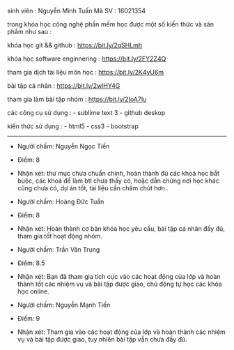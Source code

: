 ﻿sinh viên : Nguyễn Minh Tuấn
Mã SV : 16021354

trong khóa học công nghệ phần mềm học được một số kiến thức và sản phẩm như sau :

khóa học git && github : https://bit.ly/2qSHLmh

khóa học software enginnering : https://bit.ly/2FY2Z4Q

tham gia dịch tài liệu môn học : https://bit.ly/2K4yU6m

bài tập cá nhân : https://bit.ly/2wlHY4G

tham gia làm bài tập nhóm : https://bit.ly/2IoA7Iu

các công cụ sử dụng : 
	- sublime text 3
	- github deskop

kiến thức sử dụng :
	- html5
	- css3
	- bootstrap

	
------------------------------

- Người chấm: Nguyễn Ngọc Tiến
- Điểm: 8
- Nhận xét: thư mục chưa chuẩn chỉnh, hoàn thành đủ các khoá học bắt buộc, các khoá để làm btl chưa thấy có, hoặc dẫn chứng nơi học khác cũng chưa có, dự án tốt, tài liệu cần chăm chút hơn..



- Người chấm: Hoàng Đức Tuấn
- Điểm: 8
- Nhận xét: Hoàn thành cơ bản khóa học yêu cầu, bài tập cá nhân đầy đủ, tham gia tốt hoạt động nhóm.

- Người chấm: Trần Văn Trung
- Điểm: 8.5
- Nhận xét: Bạn đã tham gia tích cực vào các hoạt động của lớp và hoàn thành tốt các nhiệm vụ và bài tập được giao, chủ động tự học các khóa học online.

- Người chấm: Nguyễn Mạnh Tiến
- Điểm: 9
- Nhận xét: Tham gia vào các hoạt động của lớp và hoàn thành các nhiệm vụ và bài tập được giao, tuy nhiên bài tập vẫn chưa đầy đủ.

